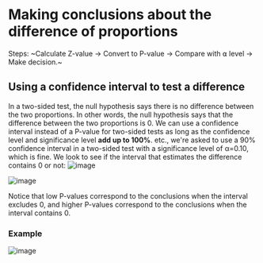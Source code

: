 # Making conclusions about the difference of proportions

Steps:
~Calculate Z-value -> Convert to P-value -> Compare with ⍺ level -> Make decision.~

## Using a confidence interval to test a difference

In a two-sided test, the null hypothesis says there is no difference between the two proportions. In other words, the null hypothesis says that the difference between the two proportions is 0. 
We can use a confidence interval instead of a P-value for two-sided tests as long as the confidence level and significance level **add up to 100%**.
etc., we're asked to use a 90% confidence interval in a two-sided test with a significance level of α=0.10, which is fine. 
We look to see if the interval that estimates the difference contains 0 or not:
![image](https://user-images.githubusercontent.com/14041622/45473754-74df2e80-b76a-11e8-9fae-057c03554371.png)

![image](https://user-images.githubusercontent.com/14041622/45473493-cdfa9280-b769-11e8-8b33-f67c41ed230e.png)

Notice that low P-values correspond to the conclusions when the interval excludes 0, and higher P-values correspond to the conclusions when the interval contains 0.

### Example
![image](https://user-images.githubusercontent.com/14041622/45473118-b8389d80-b768-11e8-87ae-5cc95695092d.png)
